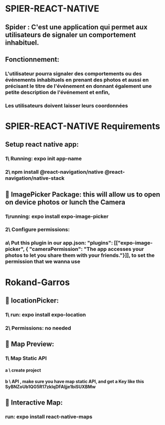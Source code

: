 # SPIER-REACT-NATIVE

## Spider : C'est une application qui permet aux utilisateurs de signaler un comportement inhabituel.

## Fonctionnement:

### L'utilisateur pourra signaler des comportements ou des événements inhabituels en prenant des photos et aussi en précisant le titre de l'événement en donnant également une petite description de l'événement et enfin,

### Les utilisateurs doivent laisser leurs coordonnées

# SPIER-REACT-NATIVE Requirements

## Setup react native app:

### 1\ Running: expo init app-name

### 2\ npm install @react-navigation/native @react-navigation/native-stack

## 🍎 ImagePicker Package: this will allow us to open on device photos or lunch the Camera

### 1\running: expo install expo-image-picker

### 2\ Configure permissions:

### a\ Put this plugin in our app.json: "plugins": [["expo-image-picker", { "cameraPermission": "The app accesses your photos to let you share them with your friends."}]], to set the permission that we wanna use

# Rokand-Garros

## 🍎 locationPicker:

### 1\ run: expo install expo-location

### 2\ Permissions: no needed

## 🍎 Map Preview:

### 1\ Map Static API

#### a \ create project

#### b \ API , make sure you have map static API, and get a Key like this SyBNZoUb1QG5R17zkIqDFAljje1biSUXBMw

## 🍎 Interactive Map:

### run: expo install react-native-maps
